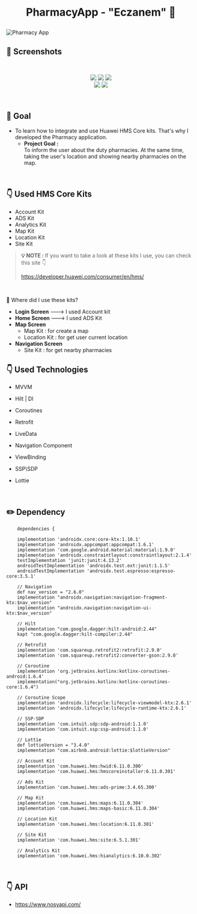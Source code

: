 # <p align="center"> PharmacyApp - "Eczanem" 💊 </p>

![Pharmacy App](https://github.com/TugceAras/PharmacyApp/assets/79931228/ac90e371-a8e7-428b-81d3-d25eb7851b52)

## 📸 Screenshots

<br>

<p align="center">
  <img src="https://github.com/TugceAras/PharmacyApp/assets/79931228/df99e43b-4bb5-4a81-aa2f-528d9a1239d6"/>
  <img src="https://github.com/TugceAras/PharmacyApp/assets/79931228/c933f9f1-8fcf-4d75-85bd-47c616f375f5"/> 
  <img src="https://github.com/TugceAras/PharmacyApp/assets/79931228/baffcb22-63de-458a-b8d8-c1e98307cf31"/> <br>
  <img src="https://github.com/TugceAras/PharmacyApp/assets/79931228/71608c97-134a-4544-bcfc-484ca7e425f0)"/> 
  <img src="https://github.com/TugceAras/PharmacyApp/assets/79931228/4509214e-f71e-4198-9286-b085d48f51ef"/> 

</p>

<br>

## 🎯 Goal 
- To learn how to integrate and use Huawei HMS Core kits. That's why I developed the Pharmacy application. <br>
    - <strong> Project Goal : </strong> <br>
      To inform the user about the duty pharmacies. At the same time, taking the user's location and showing nearby pharmacies on the map.

<br>

## 👇 Used HMS Core Kits
- Account Kit
- ADS Kit
- Analytics Kit
- Map Kit
- Location Kit
- Site Kit

> <strong>  💡  NOTE : </strong> If you want to take a look at these kits I use, you can check this site 👇
>
> https://developer.huawei.com/consumer/en/hms/  
<br>

🔴 Where did I use these kits?
- <strong> Login Screen </strong> ---> I used Account kit
- <strong> Home Screen </strong> ---> I used ADS Kit
- <strong> Map Screen </strong>
    - Map Kit : for create a map <br>
    - Location Kit : for get user current location
- <strong> Navigation Screen </strong>
  - Site Kit : for get nearby pharmacies

## 👇 Used Technologies
- MVVM 
- Hilt | DI
- Coroutines
- Retrofit
- LiveData
- Navigation Component
- ViewBinding
- SSP\SDP
- Lottie

  <br>

  
## :pencil2: Dependency
```
    dependencies {

    implementation 'androidx.core:core-ktx:1.10.1'
    implementation 'androidx.appcompat:appcompat:1.6.1'
    implementation 'com.google.android.material:material:1.9.0'
    implementation 'androidx.constraintlayout:constraintlayout:2.1.4'
    testImplementation 'junit:junit:4.13.2'
    androidTestImplementation 'androidx.test.ext:junit:1.1.5'
    androidTestImplementation 'androidx.test.espresso:espresso-core:3.5.1'

    // Navigation
    def nav_version = "2.6.0"
    implementation "androidx.navigation:navigation-fragment-ktx:$nav_version"
    implementation "androidx.navigation:navigation-ui-ktx:$nav_version"

    // Hilt
    implementation "com.google.dagger:hilt-android:2.44"
    kapt "com.google.dagger:hilt-compiler:2.44"

    // Retrofit
    implementation 'com.squareup.retrofit2:retrofit:2.9.0'
    implementation 'com.squareup.retrofit2:converter-gson:2.9.0'

    // Coroutine
    implementation 'org.jetbrains.kotlinx:kotlinx-coroutines-android:1.6.4'
    implementation("org.jetbrains.kotlinx:kotlinx-coroutines-core:1.6.4")

    // Coroutine Scope
    implementation 'androidx.lifecycle:lifecycle-viewmodel-ktx:2.6.1'
    implementation 'androidx.lifecycle:lifecycle-runtime-ktx:2.6.1'

    // SSP-SDP
    implementation 'com.intuit.sdp:sdp-android:1.1.0'
    implementation 'com.intuit.ssp:ssp-android:1.1.0'

    // Lottie
    def lottieVersion = "3.4.0"
    implementation "com.airbnb.android:lottie:$lottieVersion"

    // Account Kit
    implementation 'com.huawei.hms:hwid:6.11.0.300'
    implementation 'com.huawei.hms:hmscoreinstaller:6.11.0.301'

    // Ads Kit
    implementation 'com.huawei.hms:ads-prime:3.4.65.300'

    // Map Kit
    implementation 'com.huawei.hms:maps:6.11.0.304'
    implementation 'com.huawei.hms:maps-basic:6.11.0.304'

    // Location Kit
    implementation 'com.huawei.hms:location:6.11.0.301'

    // Site Kit
    implementation 'com.huawei.hms:site:6.5.1.301'

    // Analytics Kit
    implementation 'com.huawei.hms:hianalytics:6.10.0.302'
```

<br>

## 👇 API
- https://www.nosyapi.com/
